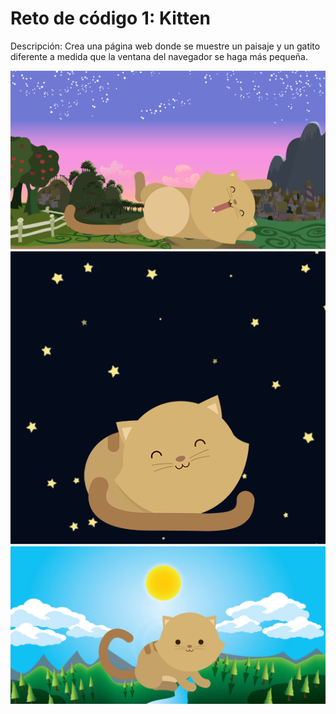# Reto de código 1: Kitten

Descripción: Crea una página web donde se muestre un paisaje y un gatito diferente a medida que la ventana del navegador se haga más pequeña.

![kitten-dawn](assets/images/kitten-dawn.png)
![kitten-night](assets/images/kitten-night.png)
![kitten-sunnyday](assets/images/kitten-sunnyday.png)
